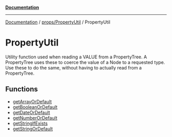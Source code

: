 [**Documentation**](../../../../index.md)

***

[Documentation](../../../../index.md) / [props/PropertyUtil](../../index.md) / PropertyUtil

# PropertyUtil

Utility function used when reading a VALUE from a PropertyTree.
A PropertyTree uses these to coerce the value of a Node to a requested type.
Use these to do the same, without having to actually read from a PropertyTree.

## Functions

- [getArrayOrDefault](functions/getArrayOrDefault.md)
- [getBooleanOrDefault](functions/getBooleanOrDefault.md)
- [getDateOrDefault](functions/getDateOrDefault.md)
- [getNumberOrDefault](functions/getNumberOrDefault.md)
- [getStringIfExists](functions/getStringIfExists.md)
- [getStringOrDefault](functions/getStringOrDefault.md)
